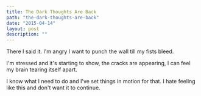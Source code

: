 ```yaml
---
title: The Dark Thoughts Are Back
path: "the-dark-thoughts-are-back"
date: "2015-04-14"
layout: post
description: ""
---
```

There I said it. I'm angry I want to punch the wall till my fists bleed.

I'm stressed and it's starting to show, the cracks are appearing, I can feel my brain tearing itself apart.

I know what I need to do and I've set things in motion for that. I hate feeling like this and don't want it to continue.
